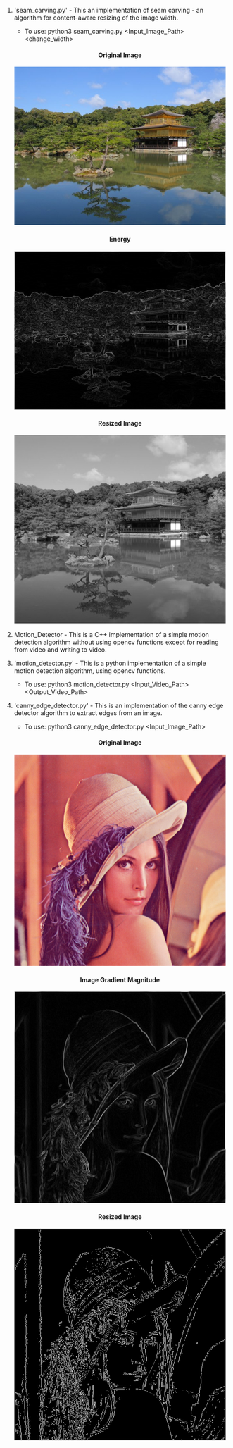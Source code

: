 1. 'seam_carving.py' - This an implementation of seam carving - an algorithm for content-aware resizing of the
   image width.
   - To use: python3 seam_carving.py <Input_Image_Path> <change_width>

   <p align="center"> 
   <h4 align="center">Original Image</h4>
   </p>
   <p align="center"> 
     <img src="https://github.com/TofunmiSodimu/Computer_Vision/blob/main/Kinkaku-ji.jpg"/>
   </p>

   <p align="center"> 
   <h4 align="center">Energy</h4>
   </p>
   <p align="center"> 
     <img src="https://github.com/TofunmiSodimu/Computer_Vision/blob/main/Energy.jpg"/>
   </p>

   <p align="center"> 
   <h4 align="center">Resized Image</h4>
   </p>
   <p align="center"> 
     <img src="https://github.com/TofunmiSodimu/Computer_Vision/blob/main/Resized_img.jpg"/>
   </p>

2. Motion_Detector - This is a C++ implementation of a simple motion detection algorithm without using opencv
   functions except for reading from video and writing to video.
3. 'motion_detector.py' - This is a python implementation of a simple motion detection algorithm,
   using opencv functions.
   - To use: python3 motion_detector.py <Input_Video_Path> <Output_Video_Path>
4. 'canny_edge_detector.py' - This is an implementation of the canny edge detector algorithm to extract edges
   from an image.
   - To use: python3 canny_edge_detector.py <Input_Image_Path>

   <p align="center"> 
   <h4 align="center">Original Image</h4>
   </p>
   <p align="center"> 
     <img src="https://github.com/TofunmiSodimu/Computer_Vision/blob/main/Lenna_(test_image).png"/>
   </p>

   <p align="center"> 
   <h4 align="center">Image Gradient Magnitude</h4>
   </p>
   <p align="center"> 
     <img src="https://github.com/TofunmiSodimu/Computer_Vision/blob/main/Img_magnitude.png"/>
   </p>

   <p align="center"> 
   <h4 align="center">Resized Image</h4>
   </p>
   <p align="center"> 
     <img src="https://github.com/TofunmiSodimu/Computer_Vision/blob/main/Final_img.png"/>
   </p>
